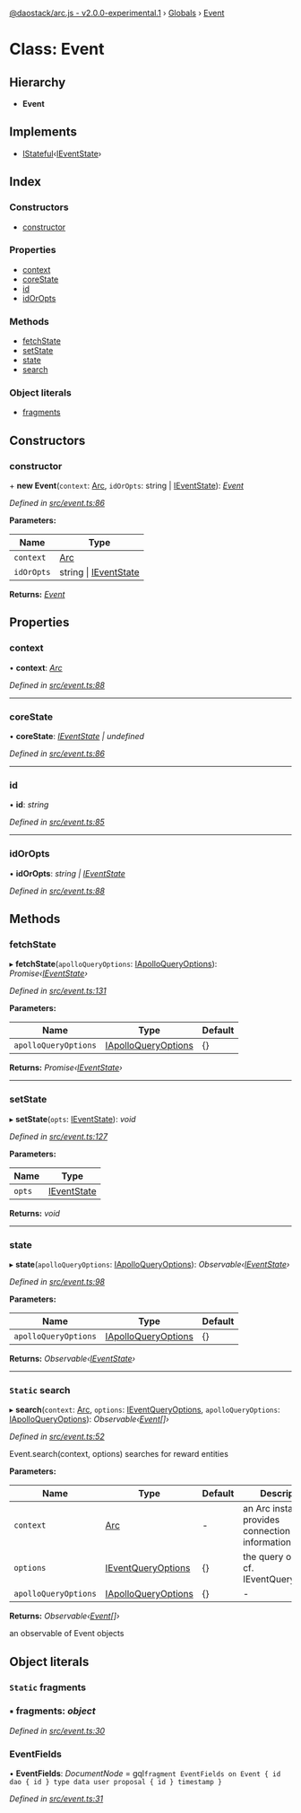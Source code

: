 [@daostack/arc.js - v2.0.0-experimental.1](../README.md) › [Globals](../globals.md) › [Event](event.md)

# Class: Event

## Hierarchy

* **Event**

## Implements

* [IStateful](../interfaces/istateful.md)‹[IEventState](../interfaces/ieventstate.md)›

## Index

### Constructors

* [constructor](event.md#constructor)

### Properties

* [context](event.md#context)
* [coreState](event.md#corestate)
* [id](event.md#id)
* [idOrOpts](event.md#idoropts)

### Methods

* [fetchState](event.md#fetchstate)
* [setState](event.md#setstate)
* [state](event.md#state)
* [search](event.md#static-search)

### Object literals

* [fragments](event.md#static-fragments)

## Constructors

###  constructor

\+ **new Event**(`context`: [Arc](arc.md), `idOrOpts`: string | [IEventState](../interfaces/ieventstate.md)): *[Event](event.md)*

*Defined in [src/event.ts:86](https://github.com/daostack/arc.js/blob/6c661ff/src/event.ts#L86)*

**Parameters:**

Name | Type |
------ | ------ |
`context` | [Arc](arc.md) |
`idOrOpts` | string &#124; [IEventState](../interfaces/ieventstate.md) |

**Returns:** *[Event](event.md)*

## Properties

###  context

• **context**: *[Arc](arc.md)*

*Defined in [src/event.ts:88](https://github.com/daostack/arc.js/blob/6c661ff/src/event.ts#L88)*

___

###  coreState

• **coreState**: *[IEventState](../interfaces/ieventstate.md) | undefined*

*Defined in [src/event.ts:86](https://github.com/daostack/arc.js/blob/6c661ff/src/event.ts#L86)*

___

###  id

• **id**: *string*

*Defined in [src/event.ts:85](https://github.com/daostack/arc.js/blob/6c661ff/src/event.ts#L85)*

___

###  idOrOpts

• **idOrOpts**: *string | [IEventState](../interfaces/ieventstate.md)*

*Defined in [src/event.ts:88](https://github.com/daostack/arc.js/blob/6c661ff/src/event.ts#L88)*

## Methods

###  fetchState

▸ **fetchState**(`apolloQueryOptions`: [IApolloQueryOptions](../interfaces/iapolloqueryoptions.md)): *Promise‹[IEventState](../interfaces/ieventstate.md)›*

*Defined in [src/event.ts:131](https://github.com/daostack/arc.js/blob/6c661ff/src/event.ts#L131)*

**Parameters:**

Name | Type | Default |
------ | ------ | ------ |
`apolloQueryOptions` | [IApolloQueryOptions](../interfaces/iapolloqueryoptions.md) |  {} |

**Returns:** *Promise‹[IEventState](../interfaces/ieventstate.md)›*

___

###  setState

▸ **setState**(`opts`: [IEventState](../interfaces/ieventstate.md)): *void*

*Defined in [src/event.ts:127](https://github.com/daostack/arc.js/blob/6c661ff/src/event.ts#L127)*

**Parameters:**

Name | Type |
------ | ------ |
`opts` | [IEventState](../interfaces/ieventstate.md) |

**Returns:** *void*

___

###  state

▸ **state**(`apolloQueryOptions`: [IApolloQueryOptions](../interfaces/iapolloqueryoptions.md)): *Observable‹[IEventState](../interfaces/ieventstate.md)›*

*Defined in [src/event.ts:98](https://github.com/daostack/arc.js/blob/6c661ff/src/event.ts#L98)*

**Parameters:**

Name | Type | Default |
------ | ------ | ------ |
`apolloQueryOptions` | [IApolloQueryOptions](../interfaces/iapolloqueryoptions.md) |  {} |

**Returns:** *Observable‹[IEventState](../interfaces/ieventstate.md)›*

___

### `Static` search

▸ **search**(`context`: [Arc](arc.md), `options`: [IEventQueryOptions](../interfaces/ieventqueryoptions.md), `apolloQueryOptions`: [IApolloQueryOptions](../interfaces/iapolloqueryoptions.md)): *Observable‹[Event](event.md)[]›*

*Defined in [src/event.ts:52](https://github.com/daostack/arc.js/blob/6c661ff/src/event.ts#L52)*

Event.search(context, options) searches for reward entities

**Parameters:**

Name | Type | Default | Description |
------ | ------ | ------ | ------ |
`context` | [Arc](arc.md) | - | an Arc instance that provides connection information |
`options` | [IEventQueryOptions](../interfaces/ieventqueryoptions.md) |  {} | the query options, cf. IEventQueryOptions |
`apolloQueryOptions` | [IApolloQueryOptions](../interfaces/iapolloqueryoptions.md) |  {} | - |

**Returns:** *Observable‹[Event](event.md)[]›*

an observable of Event objects

## Object literals

### `Static` fragments

### ▪ **fragments**: *object*

*Defined in [src/event.ts:30](https://github.com/daostack/arc.js/blob/6c661ff/src/event.ts#L30)*

###  EventFields

• **EventFields**: *DocumentNode* =  gql`fragment EventFields on Event {
      id
      dao {
        id
      }
      type
      data
      user
      proposal {
        id
      }
      timestamp
    }`

*Defined in [src/event.ts:31](https://github.com/daostack/arc.js/blob/6c661ff/src/event.ts#L31)*
